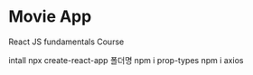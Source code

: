 # Movie App

React JS fundamentals Course

intall
npx create-react-app 폴더명
npm i prop-types
npm i axios

